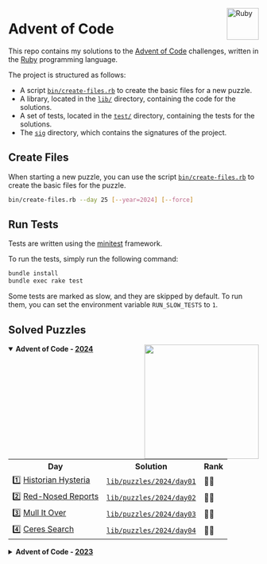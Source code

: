 <a href="https://www.ruby-lang.org"><img src="https://s3.cdalvaro.io/github.com/cdalvaro/advent-of-code/RubyLang.png" alt="Ruby" width="64px" align="right"/></a>

# Advent of Code

This repo contains my solutions to the [Advent of Code](https://adventofcode.com) challenges, written in
the [Ruby](https://www.ruby-lang.org) programming language.

The project is structured as follows:

- A script [`bin/create-files.rb`](bin/create-files.rb) to create the basic files for a new puzzle.
- A library, located in the [`lib/`](lib) directory, containing the code for the solutions.
- A set of tests, located in the [`test/`](test) directory, containing the tests for the solutions.
- The [`sig`](sig) directory, which contains the signatures of the project.

## Create Files

When starting a new puzzle, you can use the script [`bin/create-files.rb`](bin/create-files.rb) to create the basic files for the puzzle.

```bash
bin/create-files.rb --day 25 [--year=2024] [--force]
```

## Run Tests

Tests are written using the [minitest](https://github.com/minitest/minitest) framework.

To run the tests, simply run the following command:

```bash
bundle install
bundle exec rake test
```

Some tests are marked as slow, and they are skipped by default. To run them, you can set the environment variable `RUN_SLOW_TESTS` to `1`.

## Solved Puzzles

<a href="https://www.ruby-lang.org"><img src="https://s3.cdalvaro.io/github.com/cdalvaro/advent-of-code/Holly.png" width="230px" align="right"/></a>

<details open>
  <summary><b>Advent of Code - <a href="https://adventofcode.com/2024">2024</a></b></summary>
  <p>
  <table>
    <tr>
      <th>Day</th>
      <th>Solution</th>
      <th>Rank</th>
    </tr>
    <tr>
      <td>1️⃣ <a href="https://adventofcode.com/2024/day/1">Historian Hysteria</a></td>
      <td><a href="lib/puzzles/2024/day01"><code>lib/puzzles/2024/day01</code></a></td>
      <td>🌟🌟</td>
    </tr>
    <tr>
      <td>2️⃣ <a href="https://adventofcode.com/2024/day/2">Red-Nosed Reports</a></td>
      <td><a href="lib/puzzles/2024/day02"><code>lib/puzzles/2024/day02</code></a></td>
      <td>🌟🌟</td>
    </tr>
    <tr>
      <td>3️⃣ <a href="https://adventofcode.com/2024/day/3">Mull It Over</a></td>
      <td><a href="lib/puzzles/2024/day03"><code>lib/puzzles/2024/day03</code></a></td>
      <td>🌟🌟</td>
    </tr>
    <tr>
      <td>4️⃣ <a href="https://adventofcode.com/2024/day/4">Ceres Search</a></td>
      <td><a href="lib/puzzles/2024/day04"><code>lib/puzzles/2024/day04</code></a></td>
      <td>🌟🌟</td>
    </tr>
  </table>
</details>

<details>
  <summary><b>Advent of Code - <a href="https://adventofcode.com/2023">2023</a></b></summary>
  <p>
  <table>
    <tr>
      <th>Day</th>
      <th>Solution</th>
      <th>Rank</th>
    </tr>
    <tr>
      <td>1️⃣ <a href="https://adventofcode.com/2023/day/1">Trebuchet?!</a></td>
      <td><a href="lib/puzzles/2023/day01"><code>lib/puzzles/2023/day01</code></a></td>
      <td>🌟🌟</td>
    </tr>
    <tr>
      <td>2️⃣ <a href="https://adventofcode.com/2023/day/2">Cube Conundrum</a></td>
      <td><a href="lib/puzzles/2023/day02"><code>lib/puzzles/2023/day02</code></a></td>
      <td>🌟🌟</td>
    </tr>
    <tr>
      <td>3️⃣ <a href="https://adventofcode.com/2023/day/3">Gear Ratios</a></td>
      <td><a href="lib/puzzles/2023/day03"><code>lib/puzzles/2023/day03</code></a></td>
      <td>🌟🌟</td>
    </tr>
    <tr>
      <td>4️⃣ <a href="https://adventofcode.com/2023/day/4">Scratchcards</a></td>
      <td><a href="lib/puzzles/2023/day04"><code>lib/puzzles/2023/day04</code></a></td>
      <td>🌟🌟</td>
    </tr>
    <tr>
      <td>5️⃣ <a href="https://adventofcode.com/2023/day/5">If You Give A Seed A Fertilizer</a></td>
      <td><a href="lib/puzzles/2023/day05"><code>lib/puzzles/2023/day05</code></a></td>
      <td>🌟🌟</td>
    </tr>
    <tr>
      <td>6️⃣ <a href="https://adventofcode.com/2023/day/6">Wait For It</a></td>
      <td><a href="lib/puzzles/2023/day06"><code>lib/puzzles/2023/day06</code></a></td>
      <td>🌟🌟</td>
    </tr>
    <tr>
      <td>7️⃣ <a href="https://adventofcode.com/2023/day/7">Camel Cards</a></td>
      <td><a href="lib/puzzles/2023/day07"><code>lib/puzzles/2023/day07</code></a></td>
      <td>🌟🌟</td>
    </tr>
    <tr>
      <td>8️⃣ <a href="https://adventofcode.com/2023/day/8">Haunted Wasteland</a></td>
      <td><a href="lib/puzzles/2023/day08"><code>lib/puzzles/2023/day08</code></a></td>
      <td>🌟🌟</td>
    </tr>
    <tr>
      <td>9️⃣ <a href="https://adventofcode.com/2023/day/9">Mirage Maintenance</a></td>
      <td><a href="lib/puzzles/2023/day09"><code>lib/puzzles/2023/day09</code></a></td>
      <td>🌟🌟</td>
    </tr>
    <tr>
      <td>1️⃣0️⃣ <a href="https://adventofcode.com/2023/day/10">The Great Escape</a></td>
      <td><a href="lib/puzzles/2023/day10"><code>lib/puzzles/2023/day10</code></a></td>
      <td>🌟🌟</td>
    </tr>
    <tr>
      <td>1️⃣1️⃣ <a href="https://adventofcode.com/2023/day/11">Cosmic Expansion</a></td>
      <td><a href="lib/puzzles/2023/day11"><code>lib/puzzles/2023/day11</code></a></td>
      <td>🌟🌟</td>
    </tr>
  </table>
</details>
